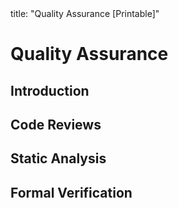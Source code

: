<frontmatter>
title: "Quality Assurance [Printable]"
</frontmatter>

<link rel="stylesheet" href="{{baseUrl}}/css/textbook.css">

<div class="website-content">

<div id="main">

# Quality Assurance

## Introduction

<include src="introduction/what/unit-inParent-asPanel-print.md" boilerplate />
<include src="introduction/validationVsVerification/unit-inParent-asPanel-print.md" boilerplate />

## Code Reviews

<include src="codeReviews/what/unit-inParent-asPanel-print.md" boilerplate />

## Static Analysis

<include src="staticAnalysis/what/unit-inParent-asPanel-print.md" boilerplate />

## Formal Verification

<include src="formalVerification/what/unit-inParent-asPanel-print.md" boilerplate />

</div>

</div>
